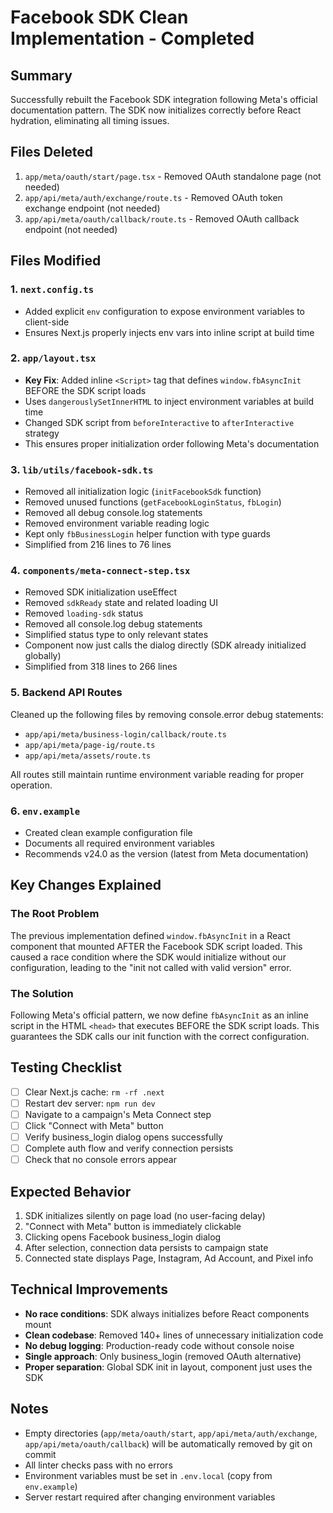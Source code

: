 # Facebook SDK Clean Implementation - Completed

## Summary
Successfully rebuilt the Facebook SDK integration following Meta's official documentation pattern. The SDK now initializes correctly before React hydration, eliminating all timing issues.

## Files Deleted
1. `app/meta/oauth/start/page.tsx` - Removed OAuth standalone page (not needed)
2. `app/api/meta/auth/exchange/route.ts` - Removed OAuth token exchange endpoint (not needed)
3. `app/api/meta/oauth/callback/route.ts` - Removed OAuth callback endpoint (not needed)

## Files Modified

### 1. `next.config.ts`
- Added explicit `env` configuration to expose environment variables to client-side
- Ensures Next.js properly injects env vars into inline script at build time

### 2. `app/layout.tsx`
- **Key Fix**: Added inline `<Script>` tag that defines `window.fbAsyncInit` BEFORE the SDK script loads
- Uses `dangerouslySetInnerHTML` to inject environment variables at build time
- Changed SDK script from `beforeInteractive` to `afterInteractive` strategy
- This ensures proper initialization order following Meta's documentation

### 3. `lib/utils/facebook-sdk.ts`
- Removed all initialization logic (`initFacebookSdk` function)
- Removed unused functions (`getFacebookLoginStatus`, `fbLogin`)
- Removed all debug console.log statements
- Removed environment variable reading logic
- Kept only `fbBusinessLogin` helper function with type guards
- Simplified from 216 lines to 76 lines

### 4. `components/meta-connect-step.tsx`
- Removed SDK initialization useEffect
- Removed `sdkReady` state and related loading UI
- Removed `loading-sdk` status
- Removed all console.log debug statements
- Simplified status type to only relevant states
- Component now just calls the dialog directly (SDK already initialized globally)
- Simplified from 318 lines to 266 lines

### 5. Backend API Routes
Cleaned up the following files by removing console.error debug statements:
- `app/api/meta/business-login/callback/route.ts`
- `app/api/meta/page-ig/route.ts`
- `app/api/meta/assets/route.ts`

All routes still maintain runtime environment variable reading for proper operation.

### 6. `env.example`
- Created clean example configuration file
- Documents all required environment variables
- Recommends v24.0 as the version (latest from Meta documentation)

## Key Changes Explained

### The Root Problem
The previous implementation defined `window.fbAsyncInit` in a React component that mounted AFTER the Facebook SDK script loaded. This caused a race condition where the SDK would initialize without our configuration, leading to the "init not called with valid version" error.

### The Solution
Following Meta's official pattern, we now define `fbAsyncInit` as an inline script in the HTML `<head>` that executes BEFORE the SDK script loads. This guarantees the SDK calls our init function with the correct configuration.

## Testing Checklist
- [ ] Clear Next.js cache: `rm -rf .next`
- [ ] Restart dev server: `npm run dev`
- [ ] Navigate to a campaign's Meta Connect step
- [ ] Click "Connect with Meta" button
- [ ] Verify business_login dialog opens successfully
- [ ] Complete auth flow and verify connection persists
- [ ] Check that no console errors appear

## Expected Behavior
1. SDK initializes silently on page load (no user-facing delay)
2. "Connect with Meta" button is immediately clickable
3. Clicking opens Facebook business_login dialog
4. After selection, connection data persists to campaign state
5. Connected state displays Page, Instagram, Ad Account, and Pixel info

## Technical Improvements
- **No race conditions**: SDK always initializes before React components mount
- **Clean codebase**: Removed 140+ lines of unnecessary initialization code
- **No debug logging**: Production-ready code without console noise
- **Single approach**: Only business_login (removed OAuth alternative)
- **Proper separation**: Global SDK init in layout, component just uses the SDK

## Notes
- Empty directories (`app/meta/oauth/start`, `app/api/meta/auth/exchange`, `app/api/meta/oauth/callback`) will be automatically removed by git on commit
- All linter checks pass with no errors
- Environment variables must be set in `.env.local` (copy from `env.example`)
- Server restart required after changing environment variables

